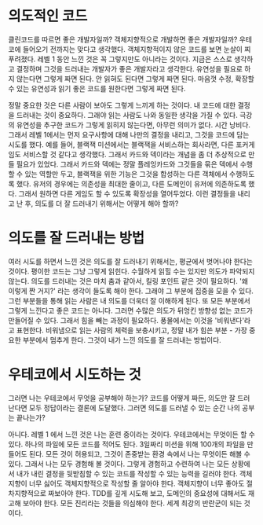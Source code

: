 # 의도적인 코드

클린코드를 따르면 좋은 개발자일까? 객체지향적으로 개발하면 좋은 개발자일까?
우테코에 들어오기 전까지는 맞다고 생각했다. 객체지향적이지 않은 코드를 보면 눈살이 찌푸려졌다.
레벨 1 동안 느낀 것은 꼭 그렇지만도 아니라는 것이다.
지금은 스스로 생각하고 결정하며 그것을 드러내는 개발자가 좋은 개발자라고 생각한다.
유연성을 필요로 하지 않는다면 그렇게 짜면 된다. 안 읽혀도 된다면 그렇게 짜면 된다.
마음껏 수정, 확장할 수 있는 유연성과 읽기 좋은 코드를 원한다면 그렇게 짜면 된다.

정말 중요한 것은 다른 사람이 보아도 그렇게 느끼게 하는 것이다.
내 코드에 대한 결정을 드러내는 것이 중요하다. 그래야 읽는 사람도 나와 동일한 생각을 가질 수 있다.
극강의 유연성을 추구한 코드가 그렇게 읽히지 않는다면, 아무런 의미가 없다. 시간 낭비다.
그래서 레벨 1에서는 먼저 요구사항에 대해 나만의 결정을 내리고, 그것을 코드에 담는 시도를 했다.
예를 들어, 블랙잭 미션에서는 블랙잭을 서비스하는 회사라면, 다른 포커게임도 서비스할 것 같다고 생각했다. 그래서 카드와 덱이라는 개념을 좀 더 추상적으로 만들 필요가 있었다. 그래서 카드와 덱에는 정말 플레잉카드와 그것들을 묶은 덱에서 수행할 수 있는 역할만 두고, 블랙잭을 위한 기능은 그것을 합성하는 다른 객체에서 수행하도록 했다. 유저의 경우에는 의존성을 최대한 줄이고, 다른 도메인이 유저에 의존하도록 했다. 그래서 원하면 다른 게임도 할 수 있도록 확장성을 열어두었다.
이런 결정들을 내리고 난 후, 의도를 더 잘 드러내기 위해서는 어떻게 해야 할까?

# 의도를 잘 드러내는 방법

여러 시도를 하면서 느낀 것은 의도를 잘 드러내기 위해서는, 평균에서 벗어나야 한다는 것이다.
평이한 코드는 그냥 그렇게 읽힌다. 수월하게 읽힐 수는 있지만 의도가 파악되지 않는다.
의도를 드러내는 것은 마치 춤과 같아서, 킬링 포인트 같은 것이 필요하다.
'왜 이렇게 짠 거지?' 라는 생각이 들도록 해야 한다. 그래야 그 부분에 집중을 모을 수 있다. 그런 부분들을 통해 읽는 사람은 내 의도를 더욱더 잘 이해하게 된다.
또 모든 부분에서 그렇게 느낀다고 좋은 코드는 아니다. 그러면 수많은 의도가 뒤엉킨 방향성 없는 코드가 만들어질 수 있다.
그래서 힘을 빼는 과정이 필요하다. 풍물에서는 이것을 '비워낸다'라고 표현한다.
비워냄으로 읽는 사람의 체력을 보충시키고, 정말 내가 힘쓴 부분 - 가장 중요한 부분에서 멈추게 한다.
그것이 내가 느낀 의도를 잘 드러내는 방법이다.

# 우테코에서 시도하는 것

그러면 나는 우테코에서 무엇을 공부해야 하는가?
코드를 어떻게 짜든, 의도만 잘 드러난다면 모두 정답이라는 결론에 도달했다.
그러면 의도를 드러낼 수 있는 순간 나의 공부는 끝나는가?

아니다. 레벨 1 에서 느낀 것은 나는 훈련 중이라는 것이다.
우테코에서는 무엇이든 할 수 있다. 하나의 파일에 모든 코드를 적어도 된다. 3일짜리 미션을 위해 100개의 파일을 만들어도 된다.
모든 것이 허용되고, 그것이 존중받는 환경 속에서 나는 무엇이든 해볼 수 있다. 그래서 나는 모두 경험해 볼 것이다.
그렇게 경험하고 수련하여 나는 모든 상황에서 내가 내린 결정을 뒷받침할 수 있는 코드를 작성할 수 있는 능력을 길러야 한다.
객체지향이 너무 싫어도 객체지향적으로 작성할 줄 알아야 한다. 객체지향이 너무 좋아도 절차지향적으로 짜보아야 한다. TDD를 깊게 시도해 보고, 도메인의 중요성에 대해서도 재고해 보아야 한다.
모든 진리라는 것들을 의심해야 한다. 세계 최강의 반란군이 되는 것이다.
